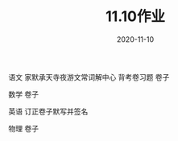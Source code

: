﻿---
layout: post
title: 11.10作业
date: 2020-11-10
categories: blog
tags: [作业]
description: 文章金句。
---

语文 家默承天寺夜游文常词解中心
背考卷习题
卷子

数学 卷子

英语 订正卷子默写并签名

物理 卷子











